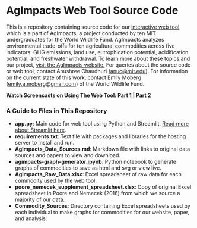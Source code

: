 # AgImpacts Web Tool Source Code
This is a repository containing source code for our [interactive web tool](https://share.streamlit.io/anushreechaudhuri/agimpacts/app.py) which is a part of AgImpacts, a project conducted by ten MIT undergraduates for the World Wildlife Fund. AgImpacts analyzes environmental trade-offs for ten agricultural commodities across five indicators: GHG emissions, land use, eutrophication potential, acidification potential, and freshwater withdrawal. To learn more about these topics and our project, [visit the AgImpacts website.](https://agimpacts.wpengine.com/)
For queries about the source code or web tool, contact Anushree Chaudhuri (anuc@mit.edu). For information on the current state of this work, contact Emily Moberg (emily.a.moberg@gmail.com) of the World Wildlife Fund.

**Watch Screencasts on Using The Web Tool: [Part 1](https://www.loom.com/share/580b27050b4249759bf82dd7aad80e80) | [Part 2](https://www.loom.com/share/8aba913be3134e0b9a6e32a76b1d33c2)**

### A Guide to Files in This Repository
* **app.py**: Main code for web tool using Python and Streamlit. [Read more about Streamlit here](https://www.streamlit.io/).
* **requirements.txt**: Text file with packages and libraries for the hosting server to install and run.
* **AgImpacts_Data_Sources.md**: Markdown file with links to original data sources and papers to view and download.
* **agimpacts-graph-generator.ipynb**: Python notebook to generate graphs of commodities to save as html and svg or view live.
* **AgImpacts_Raw_Data.xlsx**: Excel spreadsheet of raw data for each commodity used by the web tool.
* **poore_nemecek_supplement_spreadsheet.xlsx**: Copy of original Excel spreadsheet in Poore and Nemecek (2018) from which we source a majority of our data.
* **Commodity_Sources**: Directory containing Excel spreadsheets used by each individual to make graphs for commodities for our website, paper, and analysis.

